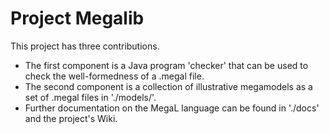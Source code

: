 # Project Megalib
This project has three contributions. 
* The first component is a Java program 'checker' that can be used to check the well-formedness of a .megal file.
* The second component is a collection of illustrative megamodels as a set of .megal files in './models/'.
* Further documentation on the MegaL language can be found in './docs' and the project's Wiki.
